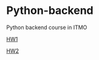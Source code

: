 # Python-backend
Python backend course in ITMO

[HW1](https://github.com/dzaripov/Python-backend/tree/main/HW1)

[HW2](https://github.com/dzaripov/Python-backend/tree/main/HW2)
